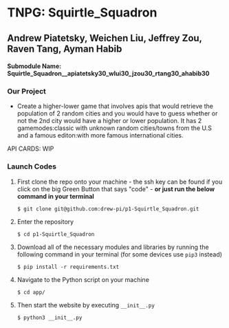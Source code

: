 # TNPG: Squirtle_Squadron  
## Andrew Piatetsky, Weichen Liu, Jeffrey Zou, Raven Tang, Ayman Habib
#### Submodule Name: Squirtle_Squadron__apiatetsky30_wlui30_jzou30_rtang30_ahabib30


### Our Project
 - Create a higher-lower game that involves apis that would retrieve the population of 2 random cities and you would have to guess whether or not the 2nd city would have a higher or lower population. It has 2 gamemodes:classic with unknown random cities/towns from the U.S and a famous editon:with more famous international cities.

API CARDS: WIP


### Launch Codes

1. First clone the repo onto your machine - the ssh key can be found if you click on the big Green Button that says "code" - **or just run the below command in your terminal**
    
    ```$ git clone git@github.com:drew-pi/p1-Squirtle_Squadron.git```
    
2. Enter the repository

    ```$ cd p1-Squirtle_Squadron```

3. Download all of the necessary modules and libraries by running the following command in your terminal (for some devices use ```pip3``` instead)

    ```$ pip install -r requirements.txt```

4. Navigate to the Python script on your machine

    ```$ cd app/```

5. Then start the website by executing ```__init__.py```

    ```$ python3 __init__.py```
